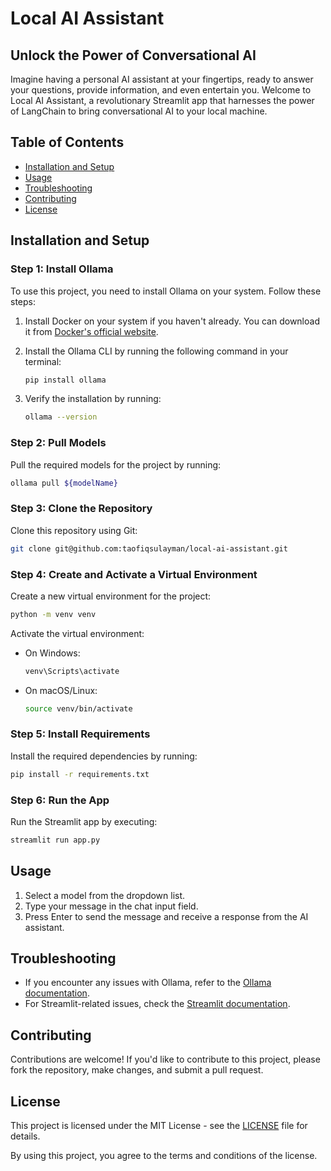 
# Local AI Assistant

## Unlock the Power of Conversational AI

Imagine having a personal AI assistant at your fingertips, ready to answer your questions, provide information, and even entertain you. Welcome to Local AI Assistant, a revolutionary Streamlit app that harnesses the power of LangChain to bring conversational AI to your local machine.

## Table of Contents
- [Installation and Setup](#installation-and-setup)
- [Usage](#usage)
- [Troubleshooting](#troubleshooting)
- [Contributing](#contributing)
- [License](#license)

## Installation and Setup

### Step 1: Install Ollama

To use this project, you need to install Ollama on your system. Follow these steps:

1. Install Docker on your system if you haven't already. You can download it from [Docker's official website](https://www.docker.com/get-started).
2. Install the Ollama CLI by running the following command in your terminal:

    ```bash
    pip install ollama
    ```

3. Verify the installation by running:

    ```bash
    ollama --version
    ```

### Step 2: Pull Models

Pull the required models for the project by running:

```bash
ollama pull ${modelName}
```

### Step 3: Clone the Repository

Clone this repository using Git:

```bash
git clone git@github.com:taofiqsulayman/local-ai-assistant.git
```

### Step 4: Create and Activate a Virtual Environment

Create a new virtual environment for the project:

```bash
python -m venv venv
```

Activate the virtual environment:

- On Windows:

    ```bash
    venv\Scripts\activate
    ```

- On macOS/Linux:

    ```bash
    source venv/bin/activate
    ```

### Step 5: Install Requirements

Install the required dependencies by running:

```bash
pip install -r requirements.txt
```

### Step 6: Run the App

Run the Streamlit app by executing:

```bash
streamlit run app.py
```

## Usage

1. Select a model from the dropdown list.
2. Type your message in the chat input field.
3. Press Enter to send the message and receive a response from the AI assistant.

## Troubleshooting

- If you encounter any issues with Ollama, refer to the [Ollama documentation](#).
- For Streamlit-related issues, check the [Streamlit documentation](#).

## Contributing

Contributions are welcome! If you'd like to contribute to this project, please fork the repository, make changes, and submit a pull request.

## License

This project is licensed under the MIT License - see the [LICENSE](LICENSE) file for details.

By using this project, you agree to the terms and conditions of the license.
